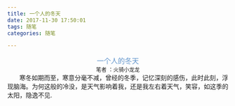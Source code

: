 ```yaml
---
title: 一个人的冬天
date: 2017-11-30 17:50:01
tags: 随笔
categories: 随笔

---
```

<div class="titinfo">
	<p class="title">一个人的冬天</p>
 	<p>笔者 ：火骑小龙龙</p>
</div>

<p>&#160; &#160; &#160; &#160;寒冬如期而至，寒意分毫不减，曾经的冬季，记忆深刻的感伤，此时此刻，浮现脑海。为何这般的冷没，是天气影响着我，还是我左右着天气，笑容，如这季的太阳，隐逸不见.</p>

<style>
	.titinfo {
        text-align: center;
    }
    .titinfo .title {
        margin: 0;
        color: #6597CD;
        font-size: 16px;
    }
    .titinfo p {
        font-size: 12px;
        margin: 0;
    }
    p {
        margin: 0;
        font-size: 14px;
    }

</style>